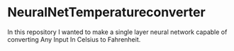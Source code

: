 # NeuralNetTemperatureconverter
In this repository I wanted to make a single layer neural network capable of converting Any Input In Celsius to Fahrenheit. 
